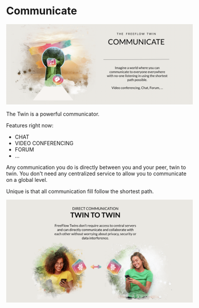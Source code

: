 # Communicate

![](img/communicate.png)  

The Twin is a powerful communicator.

Features right now:

- CHAT
- VIDEO CONFERENCING
- FORUM
- ...

Any communication you do is directly between you and your peer, twin to twin. You don't need any centralized service to allow you to communicate on a global level.

Unique is that all communication fill follow the shortest path.

![](img/communicate2.png)  